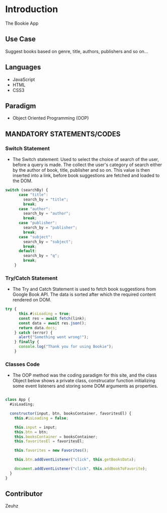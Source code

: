# Introduction

The Bookie App

## Use Case

Suggest books based on genre, title, authors, publishers and so on...

## Languages

- JavaScript
- HTML
- CSS3

## Paradigm

- Object Oriented Programming (OOP)

## MANDATORY STATEMENTS/CODES

### Switch Statement

- The Switch statement: Used to select the choice of search of the user, before a query is made. The collect the user's category of search either by the author of book, title, publisher and so on. This value is then inserted into a link, before book suggestions are fetched and loaded to the DOM.

```JavaScript
switch (searchBy) {
      case "title":
        search_by = "title";
        break;
      case "author":
        search_by = "author";
        break;
      case "publisher":
        search_by = "publisher";
        break;
      case "subject":
        search_by = "subject";
        break;
      default:
        search_by = "q";
        break;
    }
```

### Try/Catch Statement

- The Try and Catch Statement is used to fetch book suggestions from Google Book API. The data is sorted after which the required content rendered on DOM.

```JavaScript
try {
      this.#isLoading = true;
      const res = await fetch(link);
      const data = await res.json();
      return data.docs;
    } catch (error) {
      alert("Something went wrong!");
    } finally {
      console.log("Thank you for using Bookie");
    }

```

### Classes Code

- The OOP method was the coding paradigm for this site, and the class Object below shows a private class, construcator function initializing some event listeners and storing some DOM arguments as properties.

```JavaScript

class App {
  #isLoading;

  constructor(input, btn, booksContainer, favoritesEl) {
    this.#isLoading = false;

    this.input = input;
    this.btn = btn;
    this.booksContainer = booksContainer;
    this.favoritesEl = favoritesEl;

    this.favorites = new Favorites();

    this.btn.addEventListener("click", this.getBooksData);

    document.addEventListener("click", this.addBookToFavorite);
  }
}
```

## Contributor

Zeuhz
